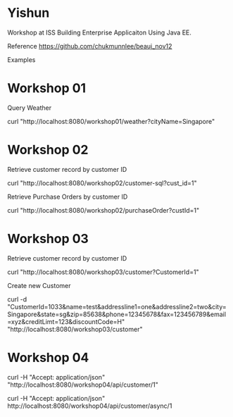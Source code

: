 # Yishun
Workshop at ISS
Building Enterprise Applicaiton Using Java EE.

Reference
https://github.com/chukmunnlee/beauj_nov12

Examples

# Workshop 01
Query Weather

curl "http://localhost:8080/workshop01/weather?cityName=Singapore"

# Workshop 02
Retrieve customer record by customer ID

curl "http://localhost:8080/workshop02/customer-sql?cust_id=1"

Retrieve Purchase Orders by customer ID

curl "http://localhost:8080/workshop02/purchaseOrder?custId=1"

# Workshop 03

Retrieve customer record by customer ID

curl "http://localhost:8080/workshop03/customer?CustomerId=1"

Create new Customer

curl -d "CustomerId=1033&name=test&addressline1=one&addressline2=two&city=Singapore&state=sg&zip=85638&phone=12345678&fax=123456789&email=xyz&creditLimt=123&discountCode=H" "http://localhost:8080/workshop03/customer"

# Workshop 04
curl -H "Accept: application/json" "http://localhost:8080/workshop04/api/customer/1"

curl -H "Accept: application/json" http://localhost:8080/workshop04/api/customer/async/1
